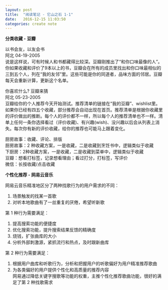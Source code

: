 ```yaml
---
layout: post
title:  "阅读笔记 - 它山之石 1-1"
date:   2016-12-15 11:03:50
categories: create note
---
```


**分类收藏 - 豆瓣**  

以书会友，以友会书  
阿北 04-19-2005  
说是这样说，可有时候人和书都藏得比较深。豆瓣刚推出了“和你口味最像的人”。你如果收藏和评价了9本以上的书，豆瓣会在所有的成员里找出和你口味最相似的三到五个人，列在“我的友邻”里。这些可能是你的同道者，品味方面的邻居。豆瓣每天会重新计算，更新这个名单。  

你喜欢什么? 豆瓣来猜  
阿北 05-23-2005  
豆瓣给你的个人推荐今天开始测试。推荐清单的链接在“我的豆瓣”、wishlist里。如果你已经有四五个收藏，部分推荐会自动出现在首页。推荐清单是根据你收藏里的评价做出的推断。每个人的评价都不一样，所以每个人的推荐清单也不一样。清单上任何一条你选择看过（评价收藏)、有兴趣(wish)、没兴趣以后会从列表上消失。每次你有新的评价收藏，给你的推荐也可能马上跟着变化。      

厨房故事：收藏、评论、排版  
厨房故事：2 种收藏方案，一是收藏，二是收藏到烹饪书中，逻辑类似于收藏  
下厨房：2种收藏方案，一是收藏，二是收藏到菜单中，逻辑类似于收藏  
豆瓣：想看打标签，记录想看理由；看过打分，打标签，写评价  
微信：长按收藏/点击收藏    

**个性化推荐 - 网易云音乐**    

网易云音乐精准地区分了两种找歌行为的用户需求的不同：    
1. 场景触发的找某一首歌   
2. 对听本地歌曲有了一丝重复的厌倦，希望听新歌  

第 1 种行为需要满足：  
1. 提高搜索功能的便捷度  
2. 优化搜索功能，提升搜索结果反馈的精确度  
3. 烧钱，扩张曲库的大小  
4. 分析外部刺激源，紧抓流行和热点，及时跟新曲库  

第 2 种行为需要满足：  
1. 根据用户曲库和听歌行为，分析和把握用户的听歌偏好为用户精准推荐歌曲  
2. 为各类偏好的用户提供个性化和高质量的推荐内容  
网易通过降低关键字搜歌等功能的权重，主推个性化推荐歌曲功能，很好的满足了第 2 种找歌需求  
